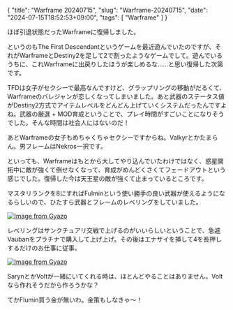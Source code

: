 {
    "title": "Warframe 20240715",
    "slug": "Warframe-20240715",
    "date": "2024-07-15T18:52:53+09:00",
    "tags": [
        "Warframe"
    ]
}

ほぼ引退状態だったWarframeに復帰しました。

というのもThe First Descendantというゲームを最近遊んでいたのですが、それがWarframeとDestiny2を足して2で割ったようなゲームでして。遊んでいるうちに、これWarframeに出戻りしたほうが楽しめるな……と思い復帰した次第です。

TFDは女子がセクシーで最高なんですけど、グラップリングの移動がだるくて、Warframeのバレジャンが恋しくなってしまいました。あと武器のステータス値がDestiny2方式でアイテムレベルをどんどん上げていくシステムだったんですよね。武器の厳選 + MOD育成ということで、プレイ時間がすごいことになりそうでした。そんな時間は社会人にはないのだ！

あとWarframeの女子もめちゃくちゃセクシーですからね。Valkyrとかたまらん。男フレームはNekros一択です。

といっても、Warframeはもとから大してやり込んでいたわけではなく、惑星開拓中に敵が強くて倒せなくなって、育成がめんどくさくてフェードアウトという感じでした。復帰した今は天王星の敵が強くて止まっているところです。


マスタリランクを8にすればFulminという使い勝手の良い武器が使えるようになるらしいので、ひたすら武器とフレームのレベリングをしていました。

[![Image from Gyazo](https://i.gyazo.com/0df44fb1dbffaf3549ad610fe8e9c70f.jpg)](https://gyazo.com/0df44fb1dbffaf3549ad610fe8e9c70f)

レベリングはサンクチュアリ交戦で上げるのがいいらしいということで、急遽Vaubanをプラチナで購入して上げ上げ。その後はエナサイを挿して4を長押しするだけのお仕事に従事。

[![Image from Gyazo](https://i.gyazo.com/0abfc77b3f201c1433cfc5e70558f595.jpg)](https://gyazo.com/0abfc77b3f201c1433cfc5e70558f595)

SarynとかVoltが一緒にいてくれる時は、ほとんどやることはありません。Voltなら作れそうだから作ろうかな？

てかFlumin買う金が無いわ。金策もしなきゃ～！